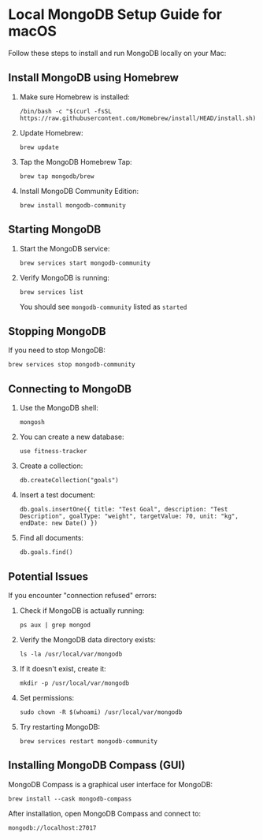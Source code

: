 # Local MongoDB Setup Guide for macOS

Follow these steps to install and run MongoDB locally on your Mac:

## Install MongoDB using Homebrew

1. Make sure Homebrew is installed:
   ```
   /bin/bash -c "$(curl -fsSL https://raw.githubusercontent.com/Homebrew/install/HEAD/install.sh)"
   ```

2. Update Homebrew:
   ```
   brew update
   ```

3. Tap the MongoDB Homebrew Tap:
   ```
   brew tap mongodb/brew
   ```

4. Install MongoDB Community Edition:
   ```
   brew install mongodb-community
   ```

## Starting MongoDB

1. Start the MongoDB service:
   ```
   brew services start mongodb-community
   ```

2. Verify MongoDB is running:
   ```
   brew services list
   ```
   You should see `mongodb-community` listed as `started`

## Stopping MongoDB

If you need to stop MongoDB:
```
brew services stop mongodb-community
```

## Connecting to MongoDB

1. Use the MongoDB shell:
   ```
   mongosh
   ```

2. You can create a new database:
   ```
   use fitness-tracker
   ```

3. Create a collection:
   ```
   db.createCollection("goals")
   ```

4. Insert a test document:
   ```
   db.goals.insertOne({ title: "Test Goal", description: "Test Description", goalType: "weight", targetValue: 70, unit: "kg", endDate: new Date() })
   ```

5. Find all documents:
   ```
   db.goals.find()
   ```

## Potential Issues

If you encounter "connection refused" errors:

1. Check if MongoDB is actually running:
   ```
   ps aux | grep mongod
   ```

2. Verify the MongoDB data directory exists:
   ```
   ls -la /usr/local/var/mongodb
   ```

3. If it doesn't exist, create it:
   ```
   mkdir -p /usr/local/var/mongodb
   ```

4. Set permissions:
   ```
   sudo chown -R $(whoami) /usr/local/var/mongodb
   ```

5. Try restarting MongoDB:
   ```
   brew services restart mongodb-community
   ```

## Installing MongoDB Compass (GUI)

MongoDB Compass is a graphical user interface for MongoDB:

```
brew install --cask mongodb-compass
```

After installation, open MongoDB Compass and connect to:
```
mongodb://localhost:27017
``` 